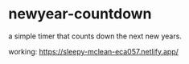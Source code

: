 # newyear-countdown

a simple timer that counts down the next new years.

working: https://sleepy-mclean-eca057.netlify.app/
